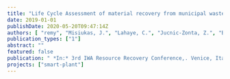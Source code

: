 ```yaml
---
title: "Life Cycle Assessment of material recovery from municipal wastewater: circular economy with environmental benefits?"
date: 2019-01-01
publishDate: 2020-05-20T09:47:14Z
authors: [ "remy", "Misiukas, J.", "Lahaye, C.", "Jucnic-Zonta, Z.", "Baeza, J.", "Frison, N.", "Ferreira, B.", "Gorostegi, N.", "Ponsa, S.", "Colon, J.", "Enriques, L." ]
publication_types: ["1"]
abstract: ""
featured: false
publication: " *In:* 3rd IWA Resource Recovery Conference,. Venice, Italy. 8-12 September 2019"
projects: ["smart-plant"]
---
```


